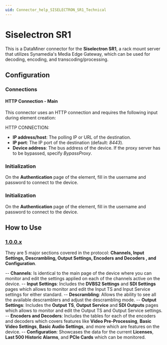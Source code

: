 ```yaml
---
uid: Connector_help_SISELECTRON_SR1_Technical
---
```


# Siselectron SR1

This is a DataMiner connector for the **Siselectron SR1**, a rack mount server that utilizes Synamedia's Media Edge Gateway, which can be used for decoding, encoding, and transcoding/processing.

## Configuration

### Connections

#### HTTP Connection - Main

This connector uses an HTTP connection and requires the following input during element creation:

HTTP CONNECTION:

- **IP address/host**: The polling IP or URL of the destination.
- **IP port**: The IP port of the destination (default: *8443*).
- **Device address**: The bus address of the device. If the proxy server has to be bypassed, specify *BypassProxy*.

### Initialization

On the **Authentication** page of the element, fill in the username and password to connect to the device.

### Initialization

On the **Authentication** page of the element, fill in the username and password to connect to the device.

## How to Use

### [1.0.0.x](#tab/version-1-0-0-x)

They are 5 major sections covered in the protocol: **Channels, Input Settings, Descrambling, Output Settings, Encoders and Decoders , and Configuration**.

-- **Channels**: Is identical to the main page of the device where you can monitor and edit the settings applied on each of the channels active on the device. 
-- **Input Settings**: Includes the **DVBS2 Settings** and **SDI Settings** pages which allows to monitor and edit the Input TS and Input Service settings for either standard. 
-- **Descrambling**: Allows the ability to see all the available descramblers and adjust the descrambling mode. 
-- **Output Settings**: Includes the **Output TS**, **Output Service** and **SDI Outputs** pages which allows to monitor and edit the Output TS and Output Service settings.
-- **Encoders and Decoders**: Includes the tables for each of the encoders and decoders which covers features like **Video Pre-Processing**, **Basic Video Settings**, **Basic Audio Settings**, and more which are features on the device.
-- **Configuration**: Showcases the data for the current **Licenses**, **Last 500 Historic Alarms**, and **PCIe Cards** which can be monitored.
